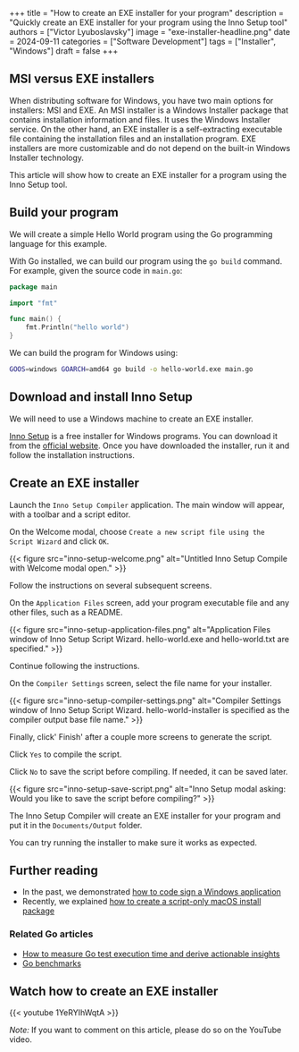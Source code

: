 +++
title = "How to create an EXE installer for your program"
description = "Quickly create an EXE installer for your program using the Inno Setup tool"
authors = ["Victor Lyuboslavsky"]
image = "exe-installer-headline.png"
date = 2024-09-11
categories = ["Software Development"]
tags = ["Installer", "Windows"]
draft = false
+++

## MSI versus EXE installers

When distributing software for Windows, you have two main options for installers: MSI and EXE. An MSI installer is a
Windows Installer package that contains installation information and files. It uses the Windows Installer service. On
the other hand, an EXE installer is a self-extracting executable file containing the installation files and an
installation program. EXE installers are more customizable and do not depend on the built-in Windows Installer
technology.

This article will show how to create an EXE installer for a program using the Inno Setup tool.

## Build your program

We will create a simple Hello World program using the Go programming language for this example.

With Go installed, we can build our program using the `go build` command. For example, given the source code in
`main.go`:

```go
package main

import "fmt"

func main() {
    fmt.Println("hello world")
}
```

We can build the program for Windows using:

```bash
GOOS=windows GOARCH=amd64 go build -o hello-world.exe main.go
```

## Download and install Inno Setup

We will need to use a Windows machine to create an EXE installer.

[Inno Setup](https://www.jrsoftware.org/isinfo.php) is a free installer for Windows programs. You can download it from
the [official website](https://www.jrsoftware.org/isdl.php). Once you have downloaded the installer, run it and follow
the installation instructions.

## Create an EXE installer

Launch the `Inno Setup Compiler` application. The main window will appear, with a toolbar and a script editor.

On the Welcome modal, choose `Create a new script file using the Script Wizard` and click `OK`.

{{< figure src="inno-setup-welcome.png" alt="Untitled Inno Setup Compile with Welcome modal open." >}}

Follow the instructions on several subsequent screens.

On the `Application Files` screen, add your program executable file and any other files, such as a README.

{{< figure src="inno-setup-application-files.png" alt="Application Files window of Inno Setup Script Wizard. hello-world.exe and hello-world.txt are specified." >}}

Continue following the instructions.

On the `Compiler Settings` screen, select the file name for your installer.

{{< figure src="inno-setup-compiler-settings.png" alt="Compiler Settings window of Inno Setup Script Wizard. hello-world-installer is specified as the compiler output base file name." >}}

Finally, click' Finish' after a couple more screens to generate the script.

Click `Yes` to compile the script.

Click `No` to save the script before compiling. If needed, it can be saved later.

{{< figure src="inno-setup-save-script.png" alt="Inno Setup modal asking: Would you like to save the script before compiling?" >}}

The Inno Setup Compiler will create an EXE installer for your program and put it in the `Documents/Output` folder.

You can try running the installer to make sure it works as expected.

## Further reading

- In the past, we demonstrated [how to code sign a Windows application](../code-signing-windows/)
- Recently, we explained [how to create a script-only macOS install package](../script-only-macos-install-package/)

### Related Go articles

- [How to measure Go test execution time and derive actionable insights](../go-test-execution-time/)
- [Go benchmarks](../optimizing-performance-of-go-app/)

## Watch how to create an EXE installer

{{< youtube 1YeRYIhWqtA >}}

_Note:_ If you want to comment on this article, please do so on the YouTube video.

